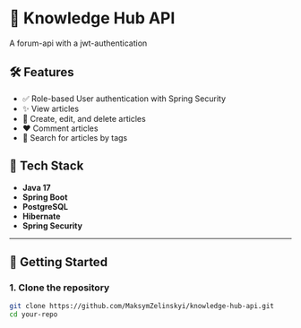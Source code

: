 # 🚀 Knowledge Hub API

A forum-api with a jwt-authentication

## 🛠️ Features

- ✅ Role-based User authentication with Spring Security
- ✨ View articles
- 📝 Create, edit, and delete articles
- ❤️ Comment articles
- 🔎 Search for articles by tags


## 🧰 Tech Stack

- **Java 17**
- **Spring Boot**
- **PostgreSQL**
- **Hibernate**
- **Spring Security**

---

## 🚀 Getting Started

### 1. Clone the repository
```bash
git clone https://github.com/MaksymZelinskyi/knowledge-hub-api.git
cd your-repo
